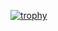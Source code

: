 [![trophy](https://github-profile-trophy.vercel.app/?username=isaaclepes&theme=darkhub)](https://github.com/ryo-ma/github-profile-trophy)
